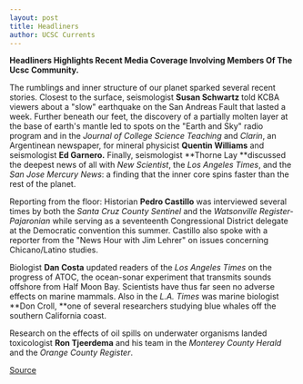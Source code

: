 ```yaml
---
layout: post
title: Headliners
author: UCSC Currents
---
```


**Headliners Highlights Recent Media Coverage Involving Members Of The Ucsc Community.**

The rumblings and inner structure of our planet sparked several recent stories. Closest to the surface, seismologist **Susan Schwartz** told KCBA viewers about a "slow" earthquake on the San Andreas Fault that lasted a week. Further beneath our feet, the discovery of a partially molten layer at the base of earth's mantle led to spots on the "Earth and Sky" radio program and in the _Journal of College Science Teaching_ and _Clarin_, an Argentinean newspaper, for mineral physicist **Quentin Williams** and seismologist **Ed Garnero.** Finally, seismologist **Thorne Lay **discussed the deepest news of all with _New Scientist_, the _Los Angeles Times_, and the _San Jose Mercury News_: a finding that the inner core spins faster than the rest of the planet.

Reporting from the floor: Historian **Pedro Castillo** was interviewed several times by both the _Santa Cruz County Sentinel_ and the _Watsonville Register-Pajaronian_ while serving as a seventeenth Congressional District delegate at the Democratic convention this summer. Castillo also spoke with a reporter from the "News Hour with Jim Lehrer" on issues concerning Chicano/Latino studies.

Biologist **Dan Costa** updated readers of the _Los Angeles Times_ on the progress of ATOC, the ocean-sonar experiment that transmits sounds offshore from Half Moon Bay. Scientists have thus far seen no adverse effects on marine mammals. Also in the _L.A. Times_ was marine biologist **Don Croll, **one of several researchers studying blue whales off the southern California coast.

Research on the effects of oil spills on underwater organisms landed toxicologist **Ron Tjeerdema** and his team in the _Monterey County Herald_ and the _Orange County Register_.

[Source](http://www1.ucsc.edu/oncampus/currents/96-09-23/headliners.htm "Permalink to Untitled")
